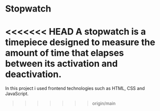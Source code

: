 # Stopwatch
<<<<<<< HEAD
A stopwatch is a timepiece designed to measure the amount of time that elapses between its activation and deactivation. 
=======
In this project i used frontend technologies such as HTML, CSS and JavaScript.
>>>>>>> origin/main
